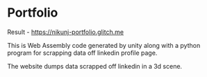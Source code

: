 # Portfolio

Result - https://nikunj-portfolio.glitch.me

This is Web Assembly code generated by unity along with a python program for scrapping data off linkedin profile page.

The website dumps data scrapped off linkedin in a 3d scene.
